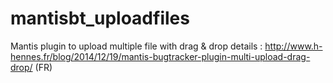 # mantisbt_uploadfiles
Mantis plugin to upload multiple file with drag &amp; drop
details : http://www.h-hennes.fr/blog/2014/12/19/mantis-bugtracker-plugin-multi-upload-drag-drop/ (FR)
